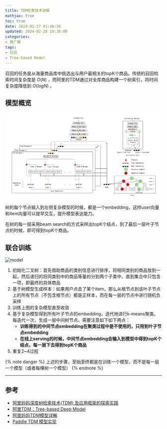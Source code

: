 ```yaml
---
title: TDM检索技术讲解
mathjax: true
toc: true
date: 2024-02-27 01:46:38
updated: 2024-02-20 10:30:00
categories:
- 搜广推
tags:
- 召回
- Tree-based Model
---
```

召回的任务是从海量商品库中挑选出与用户最相关的topK个商品。传统的召回检索时间复杂度是 $O(N)$ ，而阿里的TDM通过对全库商品构建一个树索引，将时间复杂度降低到 $O(logN)$ 。

<!--more-->

## 模型概览

![model](https://raw.githubusercontent.com/TransformersWsz/picx-images-hosting/master/image.1zhztkufxh.webp)

树的每个节点输入到左侧复杂模型的时候，都是一个embedding，这样user向量和item向量可以提早交互，提升模型表达能力。

在树的每一层采用beam search的方式采样出topK个结点，到了最后一层叶子节点的时候，即可得到topK个商品。

## 联合训练

![model](http://ryluo.oss-cn-chengdu.aliyuncs.com/图片image-20220420220831318.png)

1. 初始化二叉树：首先借助商品的类别信息进行排序，将相同类别的商品放到一起，然后递归的将同类别中的商品等量的分到两个子类中，直到集合中只包含一项，即最终的具体商品
2. 基于树模型生成样本：如果用户点击了某个item，那么从根节点到该叶子节点上的所有节点（不包含根节点）都是正样本，而在每一层的节点中进行随机负采样
3. 训练上图的复杂模型直至收敛
4. 基于复杂模型得到所有叶子节点的embedding，迭代地进行k-means聚类。每迭代一次，生成一层中间树节点。需要注意如下如下两点：
   - **训练得到的中间节点embedding在聚类过程中是不使用的，只用到叶子节点embedding**
   - **在线上serving的时候，中间节点embedding会输入到模型中得到topK个结点，每一层下去得到topK个商品**
5. 重复2~4过程

{% note danger %}
上述的步骤，至始至终都是在训练一个模型，而不是每一层一个模型（或者每棵树一个模型）
{% endnote %}



___

## 参考
- [阿里妈妈深度树检索技术(TDM) 及应用框架的探索实践](https://mp.weixin.qq.com/s/sw16_sUsyYuzpqqy39RsdQ)
- [阿里TDM：Tree-based Deep Model](https://zhuanlan.zhihu.com/p/78941783)
- [阿里妈妈TDM模型详解](https://zhuanlan.zhihu.com/p/93201318)
- [Paddle TDM 模型实现](https://github.com/PaddlePaddle/PaddleRec/blob/master/models/treebased/README.md)